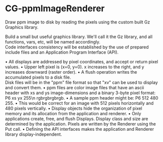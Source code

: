 CG-ppmImageRenderer
===================

Draw ppm image to disk by reading the pixels using the custom built Gz Graphics library.

Build a small but useful graphics library. We'll call it the Gz library, and all functions, vars, etc, will be named accordingly.  
Code interfaces consistency will be established by the use of prepared include files and an Application Program Interface (API). 

• All displays are addressed by pixel coordinates, and accept or return pixel values. 
• Upper left pixel is (x=0, y=0).  x increases to the right, and y increases downward (raster order). 
• A flush operation writes the accumulated pixels to a disk file.  
Disk files will be in the "ppm" file format so that "xv" can be used to display and convert them. 
• ppm files are color image files that have an ascii header with xs and ys image-dimensions and a binary 3-byte pixel format: P6 xs yx 255\n  rgbrgbrgbrgb. 
• A sample ppm header might be:  P6 512 480 255. 
• This would be correct for an image with 512 pixels horizontally and 480 pixels vertically. 
• Display objects hide the organization of pixel memory and its allocation from the application and renderer. 
• Only applications create, free, and flush Displays. Display class and size are determined by the application. 
Pixels are written by the Renderer using the Put call. 
• Defining the API interfaces makes the application and Renderer library display-independent.